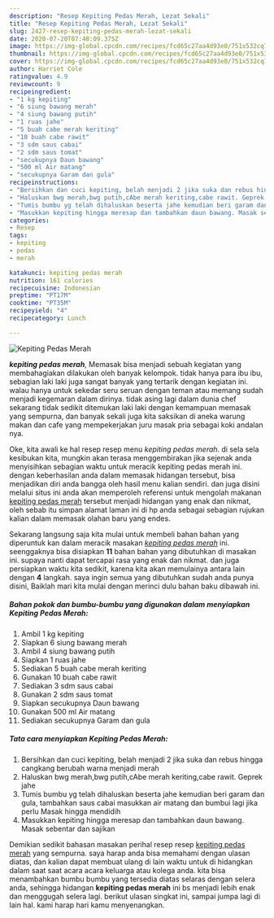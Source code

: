 ```yaml
---
description: "Resep Kepiting Pedas Merah, Lezat Sekali"
title: "Resep Kepiting Pedas Merah, Lezat Sekali"
slug: 2427-resep-kepiting-pedas-merah-lezat-sekali
date: 2020-07-20T07:48:09.375Z
image: https://img-global.cpcdn.com/recipes/fcd65c27aa4d93e0/751x532cq70/kepiting-pedas-merah-foto-resep-utama.jpg
thumbnail: https://img-global.cpcdn.com/recipes/fcd65c27aa4d93e0/751x532cq70/kepiting-pedas-merah-foto-resep-utama.jpg
cover: https://img-global.cpcdn.com/recipes/fcd65c27aa4d93e0/751x532cq70/kepiting-pedas-merah-foto-resep-utama.jpg
author: Harriet Cole
ratingvalue: 4.9
reviewcount: 9
recipeingredient:
- "1 kg kepiting"
- "6 siung bawang merah"
- "4 siung bawang putih"
- "1 ruas jahe"
- "5 buah cabe merah keriting"
- "10 buah cabe rawit"
- "3 sdm saus cabai"
- "2 sdm saus tomat"
- "secukupnya Daun bawang"
- "500 ml Air matang"
- "secukupnya Garam dan gula"
recipeinstructions:
- "Bersihkan dan cuci kepiting, belah menjadi 2 jika suka dan rebus hingga cangkang berubah warna menjadi merah"
- "Haluskan bwg merah,bwg putih,cAbe merah keriting,cabe rawit. Geprek jahe"
- "Tumis bumbu yg telah dihaluskan beserta jahe kemudian beri garam dan gula, tambahkan saus cabai masukkan air matang dan bumbui lagi jika perlu Masak hingga mendidih"
- "Masukkan kepiting hingga meresap dan tambahkan daun bawang. Masak sebentar dan sajikan"
categories:
- Resep
tags:
- kepiting
- pedas
- merah

katakunci: kepiting pedas merah 
nutrition: 161 calories
recipecuisine: Indonesian
preptime: "PT17M"
cooktime: "PT35M"
recipeyield: "4"
recipecategory: Lunch

---
```



![Kepiting Pedas Merah](https://img-global.cpcdn.com/recipes/fcd65c27aa4d93e0/751x532cq70/kepiting-pedas-merah-foto-resep-utama.jpg)

<b><i>kepiting pedas merah</i></b>, Memasak bisa menjadi sebuah kegiatan yang membahagiakan dilakukan oleh banyak kelompok. tidak hanya para ibu ibu, sebagian laki laki juga sangat banyak yang tertarik dengan kegiatan ini. walau hanya untuk sekedar seru seruan dengan teman atau memang sudah menjadi kegemaran dalam dirinya. tidak asing lagi dalam dunia chef sekarang tidak sedikit ditemukan laki laki dengan kemampuan memasak yang sempurna, dan banyak sekali juga kita saksikan di aneka warung makan dan cafe yang mempekerjakan juru masak pria sebagai koki andalan nya.



Oke, kita awali ke hal resep resep menu <i>kepiting pedas merah</i>. di sela sela kesibukan kita, mungkin akan terasa menggembirakan jika sejenak anda menyisihkan sebagian waktu untuk meracik kepiting pedas merah ini. dengan keberhasilan anda dalam memasak hidangan tersebut, bisa menjadikan diri anda bangga oleh hasil menu kalian sendiri. dan juga disini melalui situs ini anda akan memperoleh referensi untuk mengolah makanan <u>kepiting pedas merah</u> tersebut menjadi hidangan yang enak dan nikmat, oleh sebab itu simpan alamat laman ini di hp anda sebagai sebagian rujukan kalian dalam memasak olahan baru yang endes.


Sekarang langsung saja kita mulai untuk membeli bahan bahan yang diperuntuk kan dalam meracik masakan <u><i>kepiting pedas merah</i></u> ini. seenggaknya bisa disiapkan <b>11</b> bahan bahan yang dibutuhkan di masakan ini. supaya nanti dapat tercapai rasa yang enak dan nikmat. dan juga persiapkan waktu kita sedikit, karena kita akan memulainya antara lain dengan <b>4</b> langkah. saya ingin semua yang dibutuhkan sudah anda punya disini, Baiklah mari kita mulai dengan merinci dulu bahan baku dibawah ini.

<!--inarticleads1-->

##### Bahan pokok dan bumbu-bumbu yang digunakan dalam menyiapkan Kepiting Pedas Merah:

1. Ambil 1 kg kepiting
1. Siapkan 6 siung bawang merah
1. Ambil 4 siung bawang putih
1. Siapkan 1 ruas jahe
1. Sediakan 5 buah cabe merah keriting
1. Gunakan 10 buah cabe rawit
1. Sediakan 3 sdm saus cabai
1. Gunakan 2 sdm saus tomat
1. Siapkan secukupnya Daun bawang
1. Gunakan 500 ml Air matang
1. Sediakan secukupnya Garam dan gula




<!--inarticleads2-->

##### Tata cara menyiapkan Kepiting Pedas Merah:

1. Bersihkan dan cuci kepiting, belah menjadi 2 jika suka dan rebus hingga cangkang berubah warna menjadi merah
1. Haluskan bwg merah,bwg putih,cAbe merah keriting,cabe rawit. Geprek jahe
1. Tumis bumbu yg telah dihaluskan beserta jahe kemudian beri garam dan gula, tambahkan saus cabai masukkan air matang dan bumbui lagi jika perlu Masak hingga mendidih
1. Masukkan kepiting hingga meresap dan tambahkan daun bawang. Masak sebentar dan sajikan




Demikian sedikit bahasan masakan perihal resep resep <u>kepiting pedas merah</u> yang sempurna. saya harap anda bisa memahami dengan ulasan diatas, dan kalian dapat membuat ulang di lain waktu untuk di hidangkan dalam saat saat acara acara keluarga atau kolega anda. kita bisa menambahkan bumbu bumbu yang tersedia diatas selaras dengan selera anda, sehingga hidangan <b>kepiting pedas merah</b> ini bs menjadi lebih enak dan menggugah selera lagi. berikut ulasan singkat ini, sampai jumpa lagi di lain hal. kami harap hari kamu menyenangkan.

